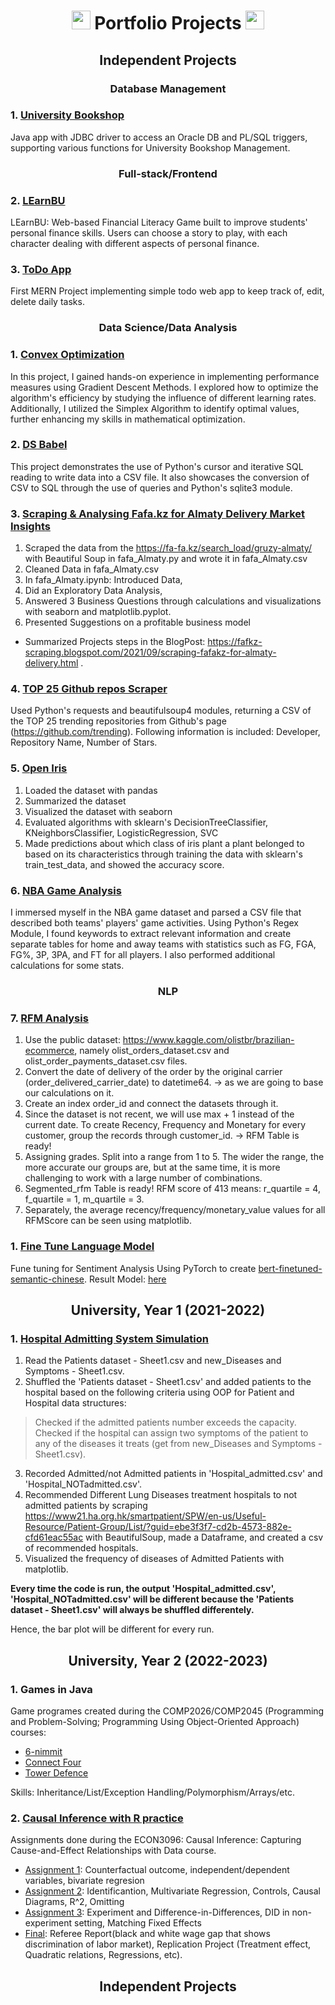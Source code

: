 <h1 align="center">
 <img src="https://media.giphy.com/media/U3aSGuq0paWSro3Vnx/giphy.gif" width="30"> Portfolio Projects <img src="https://media.giphy.com/media/U3aSGuq0paWSro3Vnx/giphy.gif" width="30">
</h1>

<h2 align="center">
Independent Projects
</h2>

<h3 align="center">
Database Management
</h3>

### 1. [**University Bookshop**](https://github.com/ayazhankadessova/UniversityBookshop) 

Java app with JDBC driver to access an Oracle DB and PL/SQL triggers, supporting various functions for University Bookshop Management.

<h3 align="center">
Full-stack/Frontend
</h3>

### 2. [**LEarnBU**](https://github.com/ayazhankadessova/FinanceGame) 

LEarnBU: Web-based Financial Literacy Game built to improve students' personal finance skills. Users can choose a story to play, with each character dealing with different aspects of personal finance.

### 3. [**ToDo App**](https://github.com/ayazhankadessova/ToDoApp) 

First MERN Project implementing simple todo web app to keep track of, edit, delete daily tasks.

<h3 align="center">
Data Science/Data Analysis
</h3>

### 1. [**Convex Optimization**](https://github.com/ayazhankadessova/Portfolio-Projects/tree/main/Convex_Optimization)

In this project, I gained hands-on experience in implementing performance measures using Gradient Descent Methods. I explored how to optimize the algorithm's efficiency by studying the influence of different learning rates. Additionally, I utilized the Simplex Algorithm to identify optimal values, further enhancing my skills in mathematical optimization.

### 2. [**DS Babel**](https://github.com/ayazhankadessova/Portfolio-Projects/tree/main/DS%20Babel)

This project demonstrates the use of Python's cursor and iterative SQL reading to write data into a CSV file. It also showcases the conversion of CSV to SQL through the use of queries and Python's sqlite3 module.

### 3. [**Scraping & Analysing Fafa.kz for Almaty Delivery Market Insights**](https://github.com/ayazhankadessova/Portfolio-Projects/tree/main/FAFA) 

1.	Scraped the data from the https://fa-fa.kz/search_load/gruzy-almaty/ with Beautiful Soup in fafa_Almaty.py and wrote it in fafa_Almaty.csv
2.	Cleaned Data in fafa_Almaty.csv
3.	In fafa_Almaty.ipynb: Introduced Data,
4.	Did an Exploratory Data Analysis, 
5.	Answered 3 Business Questions through calculations and visualizations with seaborn and matplotlib.pyplot.
6.	Presented Suggestions on a profitable business model

- Summarized Projects steps in the BlogPost: https://fafkz-scraping.blogspot.com/2021/09/scraping-fafakz-for-almaty-delivery.html .

### 4. [**TOP 25 Github repos Scraper**](https://github.com/ayazhankadessova/Portfolio-Projects/tree/main/Github%20scraper)

Used Python's requests and beautifulsoup4 modules, returning a CSV of the TOP 25 trending repositories from Github's page (https://github.com/trending). Following information is included: Developer, Repository Name, Number of Stars.

### 5. [**Open Iris**](https://github.com/ayazhankadessova/Portfolio-Projects/tree/main/Open%20Iris)

1. Loaded the dataset with pandas
2. Summarized the dataset
3. Visualized the dataset with seaborn
4. Evaluated algorithms with sklearn's DecisionTreeClassifier, KNeighborsClassifier, LogisticRegression, SVC
5. Made predictions about which class of iris plant a plant belonged to based on its characteristics through training the data with sklearn's train_test_data, and showed the accuracy score.

### 6. [**NBA Game Analysis**](https://github.com/ayazhankadessova/Portfolio-Projects/tree/main/NBA%20Game%20Analysis)

I immersed myself in the NBA game dataset and parsed a CSV file that described both teams' players' game activities. Using Python's Regex Module, I found keywords to extract relevant information and create separate tables for home and away teams with statistics such as FG, FGA, FG%, 3P, 3PA, and FT for all players. I also performed additional calculations for some stats.

<h3 align="center">
NLP
</h3>

### 7. [**RFM Analysis**](https://github.com/ayazhankadessova/Portfolio-Projects/tree/main/RFM%20Analysis)

1. Use the public dataset: https://www.kaggle.com/olistbr/brazilian-ecommerce, namely olist_orders_dataset.csv and olist_order_payments_dataset.csv files.
2. Convert the date of delivery of the order by the original carrier (order_delivered_carrier_date) to datetime64. -> as we are going to base our calculations on it.
3. Create an index order_id and connect the datasets through it.
4. Since the dataset is not recent, we will use max + 1 instead of the current date. To create Recency, Frequency and Monetary for every customer, group the records through customer_id. -> RFM Table is ready!
5. Assigning grades. Split into a range from 1 to 5. The wider the range, the more accurate our groups are, but at the same time, it is more challenging to work with a large number of combinations.
6. Segmented_rfm Table is ready! RFM score of 413 means: r_quartile = 4, f_quartile = 1, m_quartile = 3.
7. Separately, the average recency/frequency/monetary_value values for all RFMScore can be seen using matplotlib.

### 1. [**Fine Tune Language Model**](https://github.com/ayazhankadessova/Portfolio-Projects/tree/main/Fine_Tune_Sentiment_Analysis)

Fune tuning for Sentiment Analysis Using PyTorch to create [bert-finetuned-semantic-chinese](https://huggingface.co/Ayazhankad/bert-finetuned-semantic-chinese). Result Model: [here](https://huggingface.co/Ayazhankad/bert-finetuned-semantic-chinese)

<h2 align="center">

University, Year 1 (2021-2022)
</h2>

### 1. [**Hospital Admitting System Simulation**](https://github.com/ayazhankadessova/Portfolio-Projects/tree/main/Hospital%20Admitting)

1. Read the Patients dataset - Sheet1.csv and new_Diseases and Symptoms - Sheet1.csv.
2. Shuffled the 'Patients dataset - Sheet1.csv' and added patients to the hospital based on the following criteria using OOP for Patient and Hospital data structures:
> Checked if the admitted patients number exceeds the capacity.
> Checked if the hospital can assign two symptoms of the patient to any of the diseases it treats (get from new_Diseases and Symptoms - Sheet1.csv).
3. Recorded Admitted/not Admitted patients in 'Hospital_admitted.csv' and 'Hospital_NOTadmitted.csv'.
4. Recommended Different Lung Diseases treatment hospitals to not admitted patients by scraping https://www21.ha.org.hk/smartpatient/SPW/en-us/Useful-Resource/Patient-Group/List/?guid=ebe3f3f7-cd2b-4573-882e-cfd61eac55ac with BeautifulSoup, made a Dataframe, and created a csv of recommended hospitals.
5. Visualized the frequency of diseases of Admitted Patients with matplotlib.

**Every time the code is run, the output 'Hospital_admitted.csv', 'Hospital_NOTadmitted.csv' will be different because the 'Patients dataset - Sheet1.csv' will always be shuffled differentely.**

Hence, the bar plot will be different for every run.

<h2 align="center">
University, Year 2 (2022-2023)
</h2>

### 1. **Games in Java**

Game programes created during the COMP2026/COMP2045 (Programming and Problem-Solving; Programming Using Object-Oriented Approach) courses:

- [6-nimmit](https://github.com/ayazhankadessova/Portfolio-Projects/tree/main/Games/6-nimmt)
- [Connect Four](https://github.com/ayazhankadessova/Portfolio-Projects/tree/main/Games/ConnectFour)
- [Tower Defence](https://github.com/ayazhankadessova/Portfolio-Projects/tree/main/Games/TowerDefense)

Skills: Inheritance/List/Exception Handling/Polymorphism/Arrays/etc.

### 2. **[Causal Inference with R practice](https://github.com/ayazhankadessova/Rpractice)**

Assignments done during the ECON3096: Causal Inference: Capturing Cause-and-Effect Relationships with Data course.

* [Assignment 1](https://github.com/ayazhankadessova/Portfolio-Projects/tree/main/Rpractice/Assignment1): Counterfactual outcome, independent/dependent variables, bivariate regresion
* [Assignment 2](https://github.com/ayazhankadessova/Portfolio-Projects/tree/main/Rpractice/Assignment_2): Identificantion, Multivariate Regression, Controls, Causal Diagrams, R^2, Omitting
* [Assignment 3](https://github.com/ayazhankadessova/Portfolio-Projects/tree/main/Rpractice/Assignment_3): Experiment and Difference-in-Differences, DID in non-experiment setting, Matching Fixed Effects
* [Final](https://github.com/ayazhankadessova/Portfolio-Projects/tree/main/Rpractice/Final): Referee Report(black and white wage gap that shows discrimination of labor market), Replication Project (Treatment effect, Quadratic relations, Regressions, etc).

<h2 align="center">
Independent Projects
</h2>

